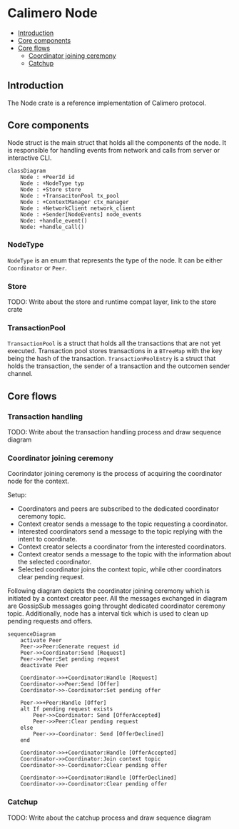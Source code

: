 # Calimero Node

- [Introduction](#introduction)
- [Core components](#core-components)
- [Core flows](#core-flows)
  - [Coordinator joining ceremony](#coordinator-joining-ceremony)
  - [Catchup](#catchup)

## Introduction

The Node crate is a reference implementation of Calimero protocol.

## Core components

Node struct is the main struct that holds all the components of the node.
It is responsible for handling events from network and calls from server or interactive CLI.

```mermaid
classDiagram
    Node : +PeerId id
    Node : +NodeType typ
    Node : +Store store
    Node : +TransacitonPool tx_pool
    Node : +ContextManager ctx_manager
    Node : +NetworkClient network_client
    Node : +Sender[NodeEvents] node_events
    Node: +handle_event()
    Node: +handle_call()
```

### NodeType

`NodeType` is an enum that represents the type of the node. It can be either `Coordinator` or `Peer`.

### Store

TODO: Write about the store and runtime compat layer, link to the store crate

### TransactionPool

`TransactionPool` is a struct that holds all the transactions that are not yet executed.
Transaction pool stores transactions in a `BTreeMap` with the key being the hash of the transaction.
`TransactionPoolEntry` is a struct that holds the transaction, the sender of a transaction and the outcomen sender channel.

## Core flows

### Transaction handling

TODO: Write about the transaction handling process and draw sequence diagram

### Coordinator joining ceremony

Coorindator joining ceremony is the process of acquiring the coordinator node for the context.

Setup:
- Coordinators and peers are subscribed to the dedicated coordinator ceremony topic.
- Context creator sends a message to the topic requesting a coordinator.
- Interested coordinators send a message to the topic replying with the intent to coordinate.
- Context creator selects a coordinator from the interested coordinators.
- Context creator sends a message to the topic with the information about the selected coordinator.
- Selected coordinator joins the context topic, while other coordinators clear pending request.

Following diagram depicts the coordinator joining ceremony which is initiated by a context creator peer.
All the messages exchanged in diagram are GossipSub messages going throught dedicated coordinator ceremony topic.
Additionally, node has a interval tick which is used to clean up pending requests and offers.

```mermaid
sequenceDiagram
    activate Peer
    Peer->>Peer:Generate request id
    Peer->>Coordinator:Send [Request]
    Peer->>Peer:Set pending request
    deactivate Peer

    Coordinator->>+Coordinator:Handle [Request]
    Coordinator->>Peer:Send [Offer]
    Coordinator->>-Coordinator:Set pending offer

    Peer->>+Peer:Handle [Offer]
    alt If pending request exists
        Peer->>Coordinator: Send [OfferAccepted]
        Peer->>Peer:Clear pending request
    else
        Peer->>-Coordinator: Send [OfferDeclined]
    end

    Coordinator->>+Coordinator:Handle [OfferAccepted]
    Coordinator->>Coordinator:Join context topic
    Coordinator->>-Coordinator:Clear pending offer

    Coordinator->>+Coordinator:Handle [OfferDeclined]
    Coordinator->>-Coordinator:Clear pending offer
```

### Catchup

TODO: Write about the catchup process and draw sequence diagram

